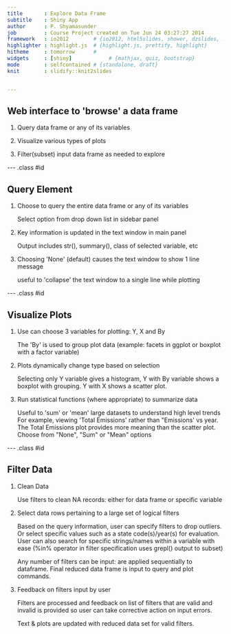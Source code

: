 ```yaml
---
title       : Explore Data Frame
subtitle    : Shiny App
author      : P. Shyamasunder
job         : Course Project created on Tue Jun 24 03:27:27 2014
framework   : io2012        # {io2012, html5slides, shower, dzslides, ...}
highlighter : highlight.js  # {highlight.js, prettify, highlight}
hitheme     : tomorrow      # 
widgets     : [shiny]            # {mathjax, quiz, bootstrap}
mode        : selfcontained # {standalone, draft}
knit        : slidify::knit2slides


---
```


## Web interface to 'browse' a data frame

1. Query data frame or any of its variables

2. Visualize various types of plots

3. Filter(subset) input data frame as needed to explore


--- .class #id 

## Query Element

1. Choose to query the entire data frame or any of its variables

    Select option from drop down list in sidebar panel

2. Key information is updated in the text window in main panel

    Output includes str(), summary(), class of selected variable, etc
    
3. Choosing 'None' (default) causes the text window to show 1 line message

    useful to 'collapse' the text window to a single line while plotting

--- .class #id 

## Visualize Plots

1. Use can choose 3 variables for plotting: Y, X and By

    The 'By' is used to group plot data 
    (example: facets in ggplot or boxplot with a factor variable)

2. Plots dynamically change type based on selection

    Selecting only Y variable gives a histogram, Y with By variable shows a 
    boxplot with grouping. Y with X shows a scatter plot.
    
3. Run statistical functions (where appropriate) to summarize data 

    Useful to 'sum' or 'mean' large datasets to understand high level trends
    For example, viewing 'Total Emissions' rather than "Emissions' vs year.
    The Total Emissions plot provides more meaning than the scatter plot.
    Choose from "None", "Sum" or "Mean" options

--- .class #id 

## Filter Data

1. Clean Data

    Use filters to clean NA records: either for data frame or specific variable

2. Select data rows pertaining to a large set of logical filters

    Based on the query information, user can specify filters to drop outliers.
    Or select specific values such as a state code(s)/year(s) for evaluation.
    User can also search for specific strings/names within a variable with ease
    (%in% operator in filter specification uses grepl() output to subset)
    
    Any number of filters can be input: are applied sequentially to dataframe.
    Final reduced data frame is input to query and plot commands.    
    
3. Feedback on filters input by user

    Filters are processed and feedback on list of filters that are valid and 
    invalid is provided so user can take corrective action on input errors.
    
    Text & plots are updated with reduced data set for valid filters.
    
